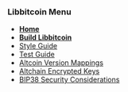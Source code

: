 ### Libbitcoin Menu
* **[Home](Home)**
* **[Build Libbitcoin](Build)**
* [Style Guide](Style-Guide)
* [Test Guide](Test-Guide)
* [Altcoin Version Mappings](Altcoin-Version-Mappings)
* [Altchain Encrypted Keys](Altchain-Encrypted-Private-Keys)
* [BIP38 Security Considerations](BIP38-Security-Considerations)